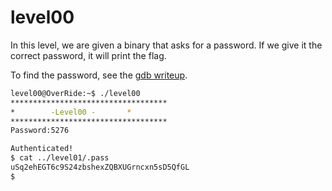 # level00

In this level, we are given a binary that asks for a password. If we give it the correct password, it will print the flag.

To find the password, see the [gdb writeup](Ressources/gdbwriteup.md).

```bash
level00@OverRide:~$ ./level00 
***********************************
* 	     -Level00 -		  *
***********************************
Password:5276

Authenticated!
$ cat ../level01/.pass
uSq2ehEGT6c9S24zbshexZQBXUGrncxn5sD5QfGL
$
```